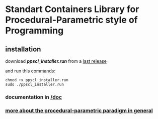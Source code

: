 # Standart Containers Library for Procedural-Parametric style of Programming

## installation

download ***ppscl_installer.run*** from a [last release](https://github.com/Babushkin05/ppclang-standart-containers/releases/tag/v1.0.2)

and run this commands:

```
chmod +x ppscl_installer.run
sudo ./ppscl_installer.run
```

### documentation in [/doc](/doc/)

### [more about the procedural-parametric paradigm in general](http://www.softcraft.ru/ppp/)
